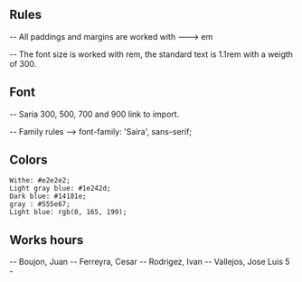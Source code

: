 ## Rules

-- All paddings and margins are worked with ---> em

-- The font size is worked with rem, the standard text is 1.1rem with a weigth of 300.

## Font

-- Saria 300, 500, 700 and 900 link to import.

-- Family rules --> font-family: 'Saira', sans-serif;

## Colors

    Withe: #e2e2e2;
    Light gray blue: #1e242d;
    Dark blue: #14181e;
    gray : #555e67;
    Light blue: rgb(0, 165, 199);

## Works hours

-- Boujon, Juan
-- Ferreyra, Cesar
-- Rodrigez, Ivan
-- Vallejos, Jose Luis 5 -